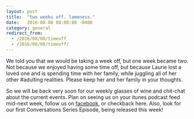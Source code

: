 ```yaml
---
layout: post
title:  "two weeks off. lameness."
date:   2016-08-08 08:00:00 -0400
category: general
redirect_from:
  - /2016/08/08/timeoff
  - /2016/08/08/timeoff/
---
```


We told you that we would be taking a week off, but one week became two. Not because we enjoyed having some time off, but because Laurie lost a loved one and is spending time with her family, while juggling all of her other #adulting realities. Please keep her and her family in your thoughts.

So we will be back very soon for our weekly glasses of wine and chit-chat about the current events. Plan on seeing us on your itunes podcast feed mid-next week, follow us on [facebook](https://www.facebook.com/crimsonianpodcast), or checkback here.  Also, look for our first Conversations Series Episode, being released this week!
